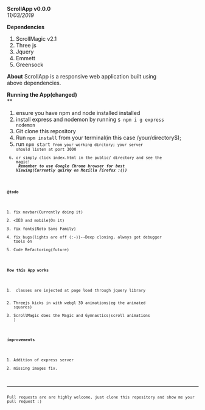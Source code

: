 **ScrollApp v0.0.0**<br>
_11/03/2019_
<br>


**Dependencies**

1. ScrollMagic v2.1
2. Three js
3. Jquery
4. Emmett
5. Greensock



**About**
ScrollApp is a responsive web application built using<br>
above dependencies.

**Running the App(changed)**<br>**
1. ensure you have npm and node installed installed
2. install express and nodemon by running <code>$ npm i g express nodemon</code><br>
2. Git clone this repository<br>
3. Run <code>npm install</code> from your terminal(in this case /your/directory$);
4. run <code>npm start<code> from your working dirctory; your server should listen at port 3000
3. or simply click index.html in the public/ directory and see the magic!<br>
<em><b>Remember to use Google Chrome browser for best Viewing(Currently quirky on Mozilla Firefox :())</b></em>

**@todo**<br>
1. fix navbar(Currently doing it)<br>
2. <IE8 and mobile(On it)<br>
3. fix fonts(Noto Sans Family)<br>
4. fix bugs(lights are off (:-))--Deep cloning, always got debugger tools on<br>
5. Code Refactoring(future)<br>

**How this App works**<br>
1. <div> classes are injected at page load through jquery library</br>
2. Threejs kicks in with webgl 3D animations(eg the animated squares)<br>
3. ScrollMagic does the Magic and Gymnastics(scroll animations )<br>

**improvements**<br>
1. Addition of express server 
2. missing images fix. <br>
<hr>
Pull requests are are highly welcome, just clone this repository and show me your pull request :)
 









